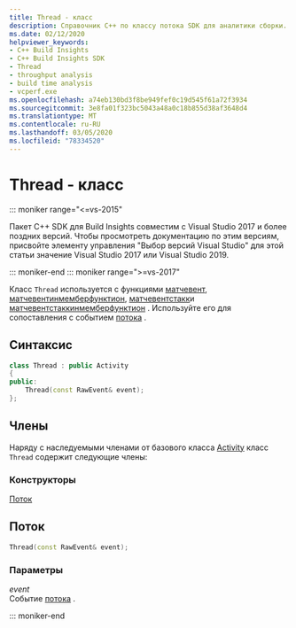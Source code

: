 ```yaml
---
title: Thread - класс
description: Справочник C++ по классу потока SDK для аналитики сборки.
ms.date: 02/12/2020
helpviewer_keywords:
- C++ Build Insights
- C++ Build Insights SDK
- Thread
- throughput analysis
- build time analysis
- vcperf.exe
ms.openlocfilehash: a74eb130bd3f8be949fef0c19d545f61a72f3934
ms.sourcegitcommit: 3e8fa01f323bc5043a48a0c18b855d38af3648d4
ms.translationtype: MT
ms.contentlocale: ru-RU
ms.lasthandoff: 03/05/2020
ms.locfileid: "78334520"
---
```

# <a name="thread-class"></a>Thread - класс

::: moniker range="<=vs-2015"

Пакет C++ SDK для Build Insights совместим с Visual Studio 2017 и более поздних версий. Чтобы просмотреть документацию по этим версиям, присвойте элементу управления "Выбор версий Visual Studio" для этой статьи значение Visual Studio 2017 или Visual Studio 2019.

::: moniker-end
::: moniker range=">=vs-2017"

Класс `Thread` используется с функциями [матчевент](../functions/match-event.md), [матчевентинмемберфунктион](../functions/match-event-in-member-function.md), [матчевентстакк](../functions/match-event-stack.md)и [матчевентстаккинмемберфунктион](../functions/match-event-stack-in-member-function.md) . Используйте его для сопоставления с событием [потока](../event-table.md#thread) .

## <a name="syntax"></a>Синтаксис

```cpp
class Thread : public Activity
{
public:
    Thread(const RawEvent& event);
};
```

## <a name="members"></a>Члены

Наряду с наследуемыми членами от базового класса [Activity](activity.md) класс `Thread` содержит следующие члены:

### <a name="constructors"></a>Конструкторы

[Поток](#thread)

## <a name="thread"></a>Поток

```cpp
Thread(const RawEvent& event);
```

### <a name="parameters"></a>Параметры

*event*\
Событие [потока](../event-table.md#thread) .

::: moniker-end

